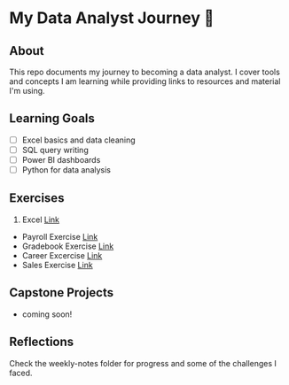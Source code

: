 # My Data Analyst Journey 🚀

## About

This repo documents my journey to becoming a data analyst. I cover tools and concepts I am learning while providing links to resources and material I'm using.

## Learning Goals

- [ ] Excel basics and data cleaning
- [ ] SQL query writing
- [ ] Power BI dashboards
- [ ] Python for data analysis

## Exercises
1. Excel [Link](https://github.com/mikechikwanda/data-journey/tree/main/excel)
- Payroll Exercise [Link](https://github.com/mikechikwanda/data-journey/tree/main/excel/payroll)
- Gradebook Exercise  [Link](https://github.com/mikechikwanda/data-journey/tree/main/excel/gradebook)
- Career Excercise [Link](https://github.com/mikechikwanda/data-journey/tree/main/excel/career)
- Sales Exercise  [Link](https://github.com/mikechikwanda/data-journey/tree/main/excel/sales)

## Capstone Projects

- coming soon!

## Reflections

Check the weekly-notes folder for progress and some of the challenges I faced.
